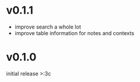 # v0.1.1
- improve search a whole lot
- improve table information for notes and contexts

# v0.1.0
initial release >:3c
